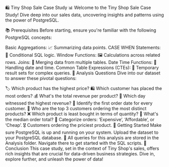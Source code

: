 🛍️ Tiny Shop Sale Case Study 📊
Welcome to the Tiny Shop Sale Case Study! Dive deep into our sales data, uncovering insights and patterns using the power of PostgreSQL.

📚 Prerequisites
Before starting, ensure you're familiar with the following PostgreSQL concepts:

Basic Aggregations: 📈 Summarizing data points.
CASE WHEN Statements: 🚦 Conditional SQL logic.
Window Functions: 🖼️ Calculations across related rows.
Joins: 🔗 Merging data from multiple tables.
Date Time Functions: 📅 Handling date and time.
Common Table Expressions (CTEs): 📝 Temporary result sets for complex queries.
🧐 Analysis Questions
Dive into our dataset to answer these pivotal questions:

🏷️ Which product has the highest price?
🛍️ Which customer has placed the most orders?
💰 What's the total revenue per product?
📅 Which day witnessed the highest revenue?
📆 Identify the first order date for every customer.
🥇 Who are the top 3 customers ordering the most distinct products?
❌ Which product is least bought in terms of quantity?
🧮 What's the median order total?
💸 Categorize orders: ‘Expensive’, ‘Affordable’, or ‘Cheap’.
🎖️ Customers ordering the priciest product.
📁 Getting Started
Make sure PostgreSQL is up and running on your system.
Upload the dataset to your PostgreSQL database.
📂 All queries for this analysis are stored in the Analysis folder. Navigate there to get started with the SQL scripts.
📌 Conclusion
This case study, set in the context of Tiny Shop's sales, offers rich insights that are crucial for data-driven business strategies. Dive in, explore further, and unleash the power of data!
